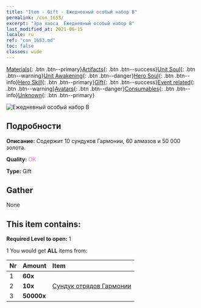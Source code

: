 ```yaml
---
title: "Item - Gift - Ежедневный особый набор B"
permalink: /con_1653/
excerpt: "Эра хаоса  Ежедневный особый набор B"
last_modified_at: 2021-06-15
locale: ru
ref: "con_1653.md"
toc: false
classes: wide
---
```

 [Materials](/ItemsRU/){: .btn .btn--primary}[Artifacts](/ItemsRU/Artifacts/){: .btn .btn--success}[Unit Soul](/ItemsRU/UnitSoul/){: .btn .btn--warning}[Unit Awakening](/ItemsRU/UnitAwakening/){: .btn .btn--danger}[Hero Soul](/ItemsRU/HeroSoul/){: .btn .btn--info}[Hero Skill](/ItemsRU/HeroSkill/){: .btn .btn--primary}[Gift](/ItemsRU/Gift/){: .btn .btn--success}[Event related](/ItemsRU/Events/){: .btn .btn--warning}[Avatars](/ItemsRU/Avatars/){: .btn .btn--danger}[Consumables](/ItemsRU/Consumables/){: .btn .btn--info}[Unknown](/ItemsRU/Unknown/){: .btn .btn--primary}

 ![Ежедневный особый набор B](/images/t/i_907220.png)

## Подробности
 **Описание:** Содержит 10 сундуков Гармонии, 60 алмазов и 50 000 золота.

 **Quality:** <span style="color: #DA70D6">OK</span>

 **Type:** Gift

## Gather

  None

## This item contains:

 **Required Level to open:** 1

 1 You would get **ALL** items  from:

  | Nr | Amount |     Item    |
  |:---|:-------|:------------|
  | 1 |  **60x** | <i class="fas fa-gem"/> |  | 
  | 2 |  **10x** | [Сундук отрядов Гармонии](/ItemsRU/con_1275/) |  | 
  | 3 |  **50000x** | <i class="fas fa-coins"/> |  | 
